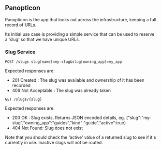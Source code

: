 ## Panopticon

Panopticon is the app that looks out across the infrastructure, keeping a full record 
of URLs.

Its initial use case is providing a simple service that can be used to reserve a 'slug'
so that we have unique URLs.

### Slug Service

`POST /slugs
slug[name]=my-slug&slug[owning_app]=my_app`

Expected responses are:

* 201 Created : The slug was available and ownership of it has been recorded
* 406 Not Acceptable : The slug was already taken

`GET /slugs/{slug}`

Expected responses are:

* 200 OK : Slug exists. Returns JSON encoded details, eg. {"slug":"my-slug","owning_app":"guides","kind":"guide","active":true}
* 404 Not Found: Slug does not exist

Note that you should check the 'active' value of a returned slug to see if it's currently in use. Inactive slugs will not be routed.

